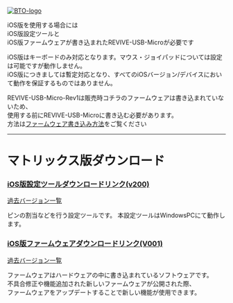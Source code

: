 [![BTO-logo](https://bit-trade-one.co.jp/wp/wp-content/uploads/2022/05/logo.png)](https://bit-trade-one.co.jp/)

iOS版を使用する場合には  
iOS版設定ツールと  
iOS版ファームウェアが書き込まれたREVIVE-USB-Microが必要です  

iOS版はキーボードのみ対応となります。マウス・ジョイパッドについては設定は可能ですが動作しません。  
iOS版につきましては暫定対応となり、すべてのiOSバージョン/デバイスにおいて動作を保証するものではありません。  

REVIVE-USB-Micro-Rev1は販売時コチラのファームウェアは書き込まれていないため、  
使用する前にREVIVE-USB-Microに書き込む必要があります。  
方法は[ファームウェア書き込み方法](Vev1.md#ファームウエア書き換え方法)をご覧ください

---

# マトリックス版ダウンロード
### [iOS版設定ツールダウンロードリンク(v200)](https://github.com/bit-trade-one/ADRVMICR2-REVIVE-USB-Micro-Rev2/raw/master/App/iOS/Revive_Micro_CT_v200.exe)
[過去バージョン一覧](https://github.com/bit-trade-one/ADRVMICR2-REVIVE-USB-Micro-Rev2/tree/master/App/iOS)

ピンの割当などを行う設定ツールです。
本設定ツールはWindowsPCにて動作します。

### [iOS版ファームウェアダウンロードリンク(V001)](https://github.com/bit-trade-one/ADRVMICR2-REVIVE-USB-Micro-Rev2/raw/master/Firmware/iOS/REVIVE_MICRO_v001i.zip)
[過去バージョン一覧](https://github.com/bit-trade-one/ADRVMICR2-REVIVE-USB-Micro-Rev2/raw/master/App/iOS/Revive_Micro_CT_v200.exe)  

ファームウェアはハードウェアの中に書き込まれているソフトウェアです。  
不具合修正や機能追加された新しいファームウェアが公開された際、   
ファームウェアをアップデートすることで新しい機能が使用できます。 
